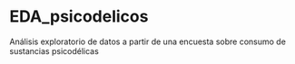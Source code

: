 # EDA_psicodelicos
Análisis exploratorio de datos a partir de una encuesta sobre consumo de sustancias psicodélicas
